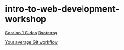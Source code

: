 # intro-to-web-development-workshop


[Session 1 Slides](https://docs.google.com/presentation/d/15o2f7_prwglbiWIv8zhIit6uadGQZtrR5eO8iyAuEtM/edit?usp=sharing)
[Bootstrap](https://docs.google.com/presentation/d/1TR6TLUJBVtwg1ruhzpTI9k9GnHnwBg5fIpbgxzVgQQA/edit?usp=sharing)

[Your average Git workflow](https://docs.google.com/presentation/d/11E7V6FTkgwDacMb7G8zQtN-wfs9J2ujLP_FP6IvfETE/edit?usp=sharing)
